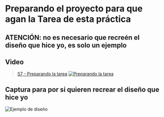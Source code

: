 # Preparando el proyecto para que agan la Tarea de esta práctica

## ATENCIÓN: no es necesario que recreén el diseño que hice yo, es solo un ejemplo

## Video
> [S7 - Preparando la tarea](https://itcgedu-my.sharepoint.com/:v:/g/personal/m21290940_cdguzman_tecnm_mx/ERrnUYuA-5JFjaXmnESmTVYBF6n2USU3wt0jphmr4gjMJw?nav=eyJyZWZlcnJhbEluZm8iOnsicmVmZXJyYWxBcHAiOiJPbmVEcml2ZUZvckJ1c2luZXNzIiwicmVmZXJyYWxBcHBQbGF0Zm9ybSI6IldlYiIsInJlZmVycmFsTW9kZSI6InZpZXciLCJyZWZlcnJhbFZpZXciOiJNeUZpbGVzTGlua0NvcHkifX0&e=W5cvl4)
[![Preparando la tarea](./thumbnail1.png)](https://itcgedu-my.sharepoint.com/:v:/g/personal/m21290940_cdguzman_tecnm_mx/ERrnUYuA-5JFjaXmnESmTVYBF6n2USU3wt0jphmr4gjMJw?nav=eyJyZWZlcnJhbEluZm8iOnsicmVmZXJyYWxBcHAiOiJPbmVEcml2ZUZvckJ1c2luZXNzIiwicmVmZXJyYWxBcHBQbGF0Zm9ybSI6IldlYiIsInJlZmVycmFsTW9kZSI6InZpZXciLCJyZWZlcnJhbFZpZXciOiJNeUZpbGVzTGlua0NvcHkifX0&e=W5cvl4 "Preparando la tarea")

## Captura para por si quieren recrear el diseño que hice yo

![Ejemplo de diseño](./thumbnail2.png)